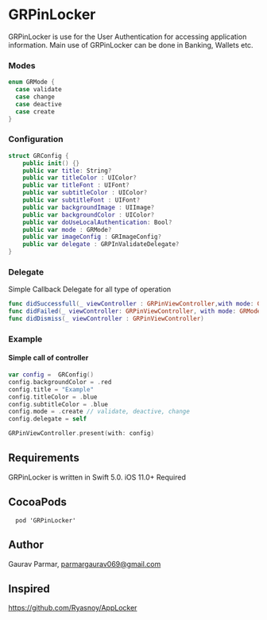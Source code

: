 # GRPinLocker

GRPinLocker is use for the User Authentication for accessing application information. Main use of GRPinLocker can be done in Banking, Wallets etc.

### Modes
```swift
enum GRMode {
  case validate
  case change
  case deactive
  case create
}
```

### Configuration
```swift
struct GRConfig {
    public init() {}
    public var title: String?
    public var titleColor : UIColor?
    public var titleFont : UIFont?
    public var subtitleColor : UIColor?
    public var subtitleFont : UIFont?
    public var backgroundImage : UIImage?
    public var backgroundColor : UIColor?
    public var doUseLocalAuthentication: Bool?
    public var mode : GRMode?
    public var imageConfig : GRImageConfig?
    public var delegate : GRPInValidateDelegate?
}
```
### Delegate
Simple Callback Delegate for all type of operation
```swift
func didSuccessfull(_ viewController : GRPinViewController,with mode: GRMode,of pin : String)
func didFailed(_ viewController: GRPinViewController, with mode: GRMode)
func didDismiss(_ viewController : GRPinViewController)
```

### Example
#### Simple call of controller
```swift
var config =  GRConfig()
config.backgroundColor = .red
config.title = "Example"
config.titleColor = .blue
config.subtitleColor = .blue
config.mode = .create // validate, deactive, change
config.delegate = self

GRPinViewController.present(with: config)
```

## Requirements
GRPinLocker is written in Swift 5.0. iOS 11.0+ Required

## CocoaPods
```
  pod 'GRPinLocker'
```


## Author

Gaurav Parmar, parmargaurav069@gmail.com

## Inspired
https://github.com/Ryasnoy/AppLocker
